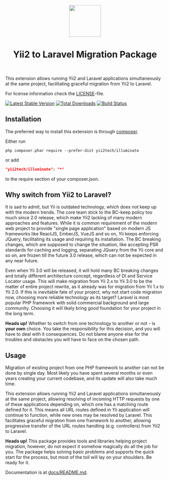 <p align="center">
    <a href="https://github.com/yii2tech" target="_blank">
        <img src="https://avatars2.githubusercontent.com/u/12951949" height="100px">
    </a>
    <h1 align="center">Yii2 to Laravel Migration Package</h1>
    <br>
</p>

This extension allows running Yii2 and Laravel applications simultaneously at the same project,
facilitating graceful migration from Yii2 to Laravel.

For license information check the [LICENSE](LICENSE.md)-file.

[![Latest Stable Version](https://poser.pugx.org/yii2tech/illuminate/v/stable.png)](https://packagist.org/packages/yii2tech/illuminate)
[![Total Downloads](https://poser.pugx.org/yii2tech/illuminate/downloads.png)](https://packagist.org/packages/yii2tech/illuminate)
[![Build Status](https://travis-ci.org/yii2tech/illuminate.svg?branch=master)](https://travis-ci.org/yii2tech/illuminate)


Installation
------------

The preferred way to install this extension is through [composer](http://getcomposer.org/download/).

Either run

```
php composer.phar require --prefer-dist yii2tech/illuminate
```

or add

```json
"yii2tech/illuminate": "*"
```

to the require section of your composer.json.


Why switch from Yii2 to Laravel?
--------------------------------

It is sad to admit, but Yii is outdated technology, which does not keep up with the modern trends.
The core team stick to the BC-keep policy too much since 2.0 release, which make Yii2 lacking of many modern approaches
and features.
While it is common requirement of the modern web project to provide "single page application" based on modern
JS frameworks like ReactJS, EmberJS, VueJS and so on, Yii keeps enforcing  JQuery, facilitating its usage and requiring
its installation.
The BC breaking changes, which are supposed to change the situation, like accepting PSR standards for caching and logging,
separating JQuery from the Yii core and so on, are frozen till the future 3.0 release, which can not be expected in any
near future.

Even when Yii 3.0 will be released, it will hold many BC breaking changes and totally different architecture concept,
regardless of DI and Service Locator usage. This will make migration from Yii 2.x to Yii 3.0 to be the matter of entire
project rewrite, as it already was for migration from Yii 1.x to Yii 2.0. If this is inevitable fate of your project,
why not start code migration now, choosing more reliable technology as its target?
Laravel is most popular PHP framework with solid commercial background and large community. Choosing it will likely bring
good foundation for your project in the long term.

**Heads up!** Whether to switch from one technology to another or not - is **your own** choice. You take the responsibility
for this decision, and you will have to deal with it consequences. Do not blame anyone else for the troubles and obstacles
you will have to face on the chosen path.


Usage
-----

Migration of existing project from one PHP framework to another can not be done by single day. Most likely you have spent
several months or even years creating your current codebase, and its update will also take much time. 

This extension allows running Yii2 and Laravel applications simultaneously at the same project, allowing resolving of
incoming HTTP requests by one of these applications depending on, which one has a matching route defined for it. 
This means all URL routes defined in Yii application will continue to function, while new ones may be resolved by
Laravel. This facilitates graceful migration from one framework to another, allowing progressive transfer of the
URL routes handling (e.g. controllers) from Yii2 to Laravel.

**Heads up!** This package provides tools and libraries helping project migration, however, do not expect it somehow
magically do all the job for you. The package helps solving basic problems and supports the quick start for the process,
but most of the toil will lay on your shoulders. Be ready for it.

Documentation is at [docs/README.md](docs/README.md).
